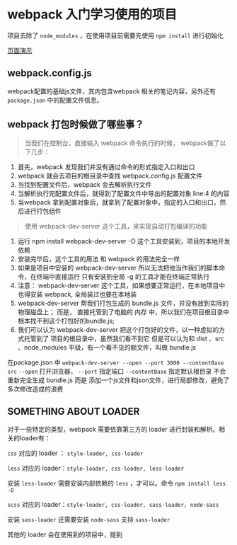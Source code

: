 # webpack 入门学习使用的项目

项目去除了 `node_modules` ，在使用项目前需要先使用 `npm install` 进行初始化

[页面演示](src)

## webpack.config.js

webpack配置的基础js文件，其内包含webpack 相关的笔记内容，另外还有 `package.json` 中的配置文件信息。

## webpack 打包时候做了哪些事？

> 当我们在控制台，直接输入 webpack 命令执行的时候， webpack做了以下几步：

1. 首先，webpack 发现我们并没有通过命令的形式指定入口和出口
2. webpack 就会去项目的根目录中查找 webpack.config.js 配置文件
3. 当找到配置文件后，webpack 会去解析执行文件
4. 当解析执行完配置文件后，就得到了配置文件中导出的配置对象  line:4 的内容
5. 当webpack 拿到配置对象后，就拿到了配置对象中，指定的入口和出口，然后进行打包组件

> 使用 webpack-dev-server 这个工具，来实现自动打包编译的功能

1. 运行 npm install webpack-dev-server -D 这个工具安装到，项目的本地开发依赖
2. 安装完毕后，这个工具的用法 和 webpack 的用法完全一样
3. 如果是项目中安装的 webpack-dev-server 所以无法把他当作我们的脚本命令，在终端中直接运行
     只有安装到全局 -g 的工具才能在终端正常执行
4. 注意： webpack-dev-server 这个工具，如果想要正常运行，在本地项目中也得安装 webpack, 全局装过也要在本地装
5. webpack-dev-server 帮我们打包生成的 bundle.js 文件，并没有放到实际的物理磁盘上；
     而是， 直接托管到了电脑的 内存 中，所以我们在项目根目录中根本找不到这个打包好的bundle.js;
6. 我们可以认为 webpack-dev-server 把这个打包好的文件，以一种虚拟的方式托管到了 项目的根目录中，虽然我们看不到它
     但是可以认为和 dist 、src 、node_modules 平级，有一个看不见的额文件，叫做 bundle.js

在package.json 中 
`webpack-dev-server --open --port 3000 --contentBase src`
`--open` 打开浏览器， `--port` 指定端口 `--contentBase` 指定默认根目录
不会重新完全生成 bundle.js 而是 添加一个js文件和json文件，进行局部修改，避免了多次修改造成的浪费

## SOMETHING ABOUT LOADER

对于一些特定的类型，webpack 需要依靠第三方的 loader 进行封装和解析。相关的loader有：

`css` 对应的 loader ： `style-loader, css-loader`

`less` 对应的 loader：`style-loader, css-loader, less-loader`

安装 `less-loader` 需要安装内部依赖的 `less` ，才可以。命令 `npm install less -D`

`scss` 对应的 loader：`style-loader, css-loader, sass-loader, node-sass`

安装 `sass-loader` 还需要安装 `node-sass` 支持 `sass-loader`

其他的 loader 会在使用到的项目中，提到
